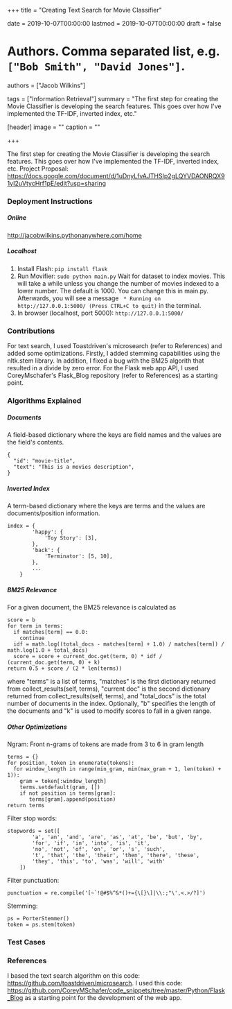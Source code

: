 +++
title = "Creating Text Search for Movie Classifier"

date = 2019-10-07T00:00:00
lastmod = 2019-10-07T00:00:00
draft = false

# Authors. Comma separated list, e.g. `["Bob Smith", "David Jones"]`.
authors = ["Jacob Wilkins"]

tags = ["Information Retrieval"]
summary = "The first step for creating the Movie Classifier is developing the search features. This goes over how I've implemented the TF-IDF, inverted index, etc."

[header]
image = ""
caption = ""

+++

The first step for creating the Movie Classifier is developing the search features. This goes over how I've implemented the TF-IDF, inverted index, etc.
Project Proposal: https://docs.google.com/document/d/1uDnyLfvAJTHSIp2gLQYVDAONRQX91yI2uVtycHrf1pE/edit?usp=sharing

### Deployment Instructions
##### Online
http://jacobwilkins.pythonanywhere.com/home
##### Localhost
1. Install Flash:
```pip install flask```
2. Run Movifier:
```sudo python main.py```
   Wait for dataset to index movies. This will take a while unless you change the number of movies indexed to a lower number. The default is 1000. You can change this in main.py. Afterwards, you will see a message ``` * Running on http://127.0.0.1:5000/ (Press CTRL+C to quit)``` in the terminal.
3. In browser (localhost, port 5000):
```http://127.0.0.1:5000/```

### Contributions
For text search, I used Toastdriven's microsearch (refer to References) and added some optimizations. Firstly, I added stemming capabilities using the nltk.stem library. In addition, I fixed a bug with the BM25 algorith that resulted in a divide by zero error.
For the Flask web app API, I used CoreyMschafer's Flask_Blog repository (refer to References) as a starting point.

### Algorithms Explained
##### Documents
A field-based dictionary where the keys are field names and the values are the field's contents.
```
{
  "id": "movie-title",
  "text": "This is a movies description",
}
```
##### Inverted Index
A term-based dictionary where the keys are terms and the values are documents/position information.
```
index = {
        'happy': {
            'Toy Story': [3],
        },
        'back': {
            'Terminator': [5, 10],
        },
        ...
    }
```
##### BM25 Relevance
For a given document, the BM25 relevance is calculated as
```
score = b
for term in terms:
  if matches[term] == 0.0:
    continue
  idf = math.log((total_docs - matches[term] + 1.0) / matches[term]) / math.log(1.0 + total_docs)
  score = score + current_doc.get(term, 0) * idf / (current_doc.get(term, 0) + k)
return 0.5 + score / (2 * len(terms))
```
where "terms" is a list of terms, "matches" is the first dictionary returned from collect_results(self, terms), "current doc" is the second dictionary returned from collect_results(self, terms), and "total_docs" is the total number of documents in the index. Optionally, "b" specifies the length of the documents and "k" is used to modify scores to fall in a given range.
##### Other Optimizations
Ngram:
Front n-grams of tokens are made from 3 to 6 in gram length
```
terms = {}
for position, token in enumerate(tokens):
  for window_length in range(min_gram, min(max_gram + 1, len(token) + 1)):
    gram = token[:window_length]
    terms.setdefault(gram, [])
    if not position in terms[gram]:
       terms[gram].append(position)
return terms
```
Filter stop words:
```
stopwords = set([
        'a', 'an', 'and', 'are', 'as', 'at', 'be', 'but', 'by',
        'for', 'if', 'in', 'into', 'is', 'it',
        'no', 'not', 'of', 'on', 'or', 's', 'such',
        't', 'that', 'the', 'their', 'then', 'there', 'these',
        'they', 'this', 'to', 'was', 'will', 'with'
    ])
```
Filter punctuation:
```
punctuation = re.compile('[~`!@#$%^&*()+={\[}\]|\\:;"\',<.>/?]')
```
Stemming:
```
ps = PorterStemmer()
token = ps.stem(token)
```
### Test Cases

### References
I based the text search algorithm on this code: https://github.com/toastdriven/microsearch. 
I used this code: https://github.com/CoreyMSchafer/code_snippets/tree/master/Python/Flask_Blog as a starting point for the development of the web app.
